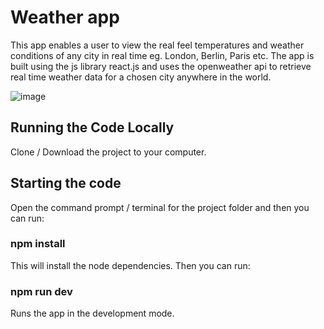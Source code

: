 # Weather app

This app enables a user to view the real feel temperatures and weather conditions of any city in real time eg. London, Berlin, Paris etc. The app is built using the js library react.js and uses the openweather api to retrieve real time weather data for a chosen city anywhere in the world. 

![image](https://github.com/johnnyd81/weather-app/assets/95863021/947e8fef-5caf-4e41-9bf8-4737f3da124e)

## Running the Code Locally
Clone / Download the project to your computer.

## Starting the code
Open the command prompt / terminal for the project folder and then you can run:

### npm install
This will install the node dependencies. Then you can run:

### npm run dev
Runs the app in the development mode.




